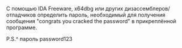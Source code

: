 С помощью IDA Freeware, x64dbg или других дизассемблеров/отладчиков определить пароль, необходимый для получения сообщения "congrats you cracked the password" в прикреплённой программе.

P.S.^ пароль password123